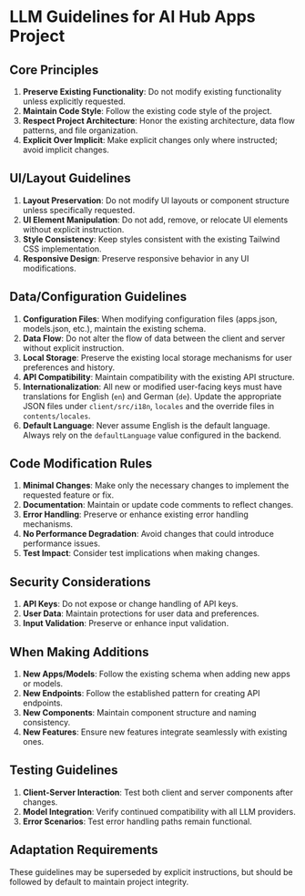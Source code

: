 # LLM Guidelines for AI Hub Apps Project

## Core Principles
1. **Preserve Existing Functionality**: Do not modify existing functionality unless explicitly requested.
2. **Maintain Code Style**: Follow the existing code style of the project.
3. **Respect Project Architecture**: Honor the existing architecture, data flow patterns, and file organization.
4. **Explicit Over Implicit**: Make explicit changes only where instructed; avoid implicit changes.

## UI/Layout Guidelines
1. **Layout Preservation**: Do not modify UI layouts or component structure unless specifically requested.
2. **UI Element Manipulation**: Do not add, remove, or relocate UI elements without explicit instruction.
3. **Style Consistency**: Keep styles consistent with the existing Tailwind CSS implementation.
4. **Responsive Design**: Preserve responsive behavior in any UI modifications.

## Data/Configuration Guidelines
1. **Configuration Files**: When modifying configuration files (apps.json, models.json, etc.), maintain the existing schema.
2. **Data Flow**: Do not alter the flow of data between the client and server without explicit instruction.
3. **Local Storage**: Preserve the existing local storage mechanisms for user preferences and history.
4. **API Compatibility**: Maintain compatibility with the existing API structure.
5. **Internationalization**: All new or modified user-facing keys must have translations for English (`en`) and German (`de`). Update the appropriate JSON files under `client/src/i18n`, `locales` and the override files in `contents/locales`.
6. **Default Language**: Never assume English is the default language. Always rely on the `defaultLanguage` value configured in the backend.

## Code Modification Rules
1. **Minimal Changes**: Make only the necessary changes to implement the requested feature or fix.
2. **Documentation**: Maintain or update code comments to reflect changes.
3. **Error Handling**: Preserve or enhance existing error handling mechanisms.
4. **No Performance Degradation**: Avoid changes that could introduce performance issues.
5. **Test Impact**: Consider test implications when making changes.

## Security Considerations
1. **API Keys**: Do not expose or change handling of API keys.
2. **User Data**: Maintain protections for user data and preferences.
3. **Input Validation**: Preserve or enhance input validation.

## When Making Additions
1. **New Apps/Models**: Follow the existing schema when adding new apps or models.
2. **New Endpoints**: Follow the established pattern for creating API endpoints.
3. **New Components**: Maintain component structure and naming consistency.
4. **New Features**: Ensure new features integrate seamlessly with existing ones.

## Testing Guidelines
1. **Client-Server Interaction**: Test both client and server components after changes.
2. **Model Integration**: Verify continued compatibility with all LLM providers.
3. **Error Scenarios**: Test error handling paths remain functional.

## Adaptation Requirements
These guidelines may be superseded by explicit instructions, but should be followed by default to maintain project integrity.